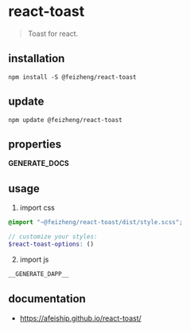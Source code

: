 # react-toast
> Toast for react.

## installation
```shell
npm install -S @feizheng/react-toast
```

## update
```shell
npm update @feizheng/react-toast
```

## properties
__GENERATE_DOCS__

## usage
1. import css
  ```scss
  @import "~@feizheng/react-toast/dist/style.scss";

  // customize your styles:
  $react-toast-options: ()
  ```
2. import js
  ```js
__GENERATE_DAPP__
  ```

## documentation
- https://afeiship.github.io/react-toast/
